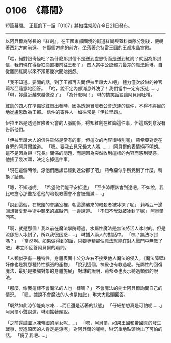 # 0106　《幕間》

短篇幕間。
正篇的下一話「0107」將如往常般在今日21日發布。

---

以阿貝爾為隊長的『紅劍』，在王國東部國境的街道紅崗與蓋科商隊分別後，便朝著西北方向前進。
在那個方向的前方，坐落著奈特雷王國的王都水晶宮殿。

「喂，絕對很奇怪吧？為什麼那封信不是送到盧恩街而是送到紅崗？就因為那封信，我們現在得從紅崗直接前往王都了」
四人當中公認體力最差的魔法師琳，自從離開紅崗以來不知第幾次開始抱怨。

「我不知道。要問的話，到了王都再去問伊拉里昂大人吧」
體力僅次於琳的神官莉希亞隨意地回答。
「哈，說不定內部消息外洩了！我們當中一定有叛徒……」
「琳，妳最近越來越像涼了」
「為什麼啊！」
琳的搞笑話語讓阿貝爾吐槽。

紅劍的四人在準備從紅崗出發時，因為透過冒險者公會送達的信件，不得不將目的地從盧恩改為王都。
信件的寄件人一如往常是『伊拉里昂』。

伊拉里昂是透過冒險者公會的人脈關係，得知紅劍在紅崗這件事，但這點刻意沒有告訴他們。

「伊拉里昂大人的信件雖然是常有的事，但這次的內容很特別呢」
莉希亞對走在身旁的阿貝爾說道。
「嗯。要我去見兄長大人嗎……」
阿貝爾的表情絕不明朗。
這不是因為與『兄長』關係的問題，而是因為突然收到這樣的內容而感到疑惑。
他搖了幾次頭，決定忘掉這件事。

「現在這個時候，涼他們應該已經到達公都了吧」
莉希亞似乎察覺到了什麼，轉換了話題。

「嗯，不知道呢」
「希望他們能平安抵達」
「至少涼應該會到達吧。不如說，我比較擔心那些招惹他的暗殺教團會不會被殲滅……」

「說到這個，在旅館的會議室裡，朝這邊襲來的暗殺者被冰凍了呢」
莉希亞一邊回想著夏菲手術中襲來的盜賊們，一邊說道。
「不知不覺就被冰封了呢」
阿貝爾回答。

「啊，就是那個！我以前在魔法學院聽過，水屬性魔法是無法將活人冰封的。但是涼卻把人冰封了，所以我很困惑……」
琳插入兩人的對話中。
「咦？無法冰封嗎？」
「當然啊。如果做得到的話，只要專精那個魔法就能在對人戰鬥中無敵了吧」
琳立即回答阿貝爾的疑問。

「人類似乎有一種特性，身體表面十公分左右不接受他人魔法的侵入。《魔法障壁》好像也是將那種特性擴張的產物」
「說到這個，神殿也有教過呢。光屬性的回復魔法，最好是接觸對象的身體施展」
對琳的說明，莉希亞也表示聽過類似的說法。

「那麼，像我這樣不會魔法的人也一樣嗎？」
不會魔法的劍士阿貝爾詢問自己的情況。
「嗯。據說不會魔法的人也是如此」
琳大大點頭回答。

「既然如此涼卻能夠冰凍……而且還是活著的狀態」
「仔細想想真是可怕呢……」
阿貝爾小聲說道，琳則搖著頭說。

「之前還試圖冰凍帝國的皇女呢……」
「嗯，阿貝爾，如果王國和帝國真的發生戰爭，製造原因的人肯定是涼呢」
對阿貝爾的呢喃，琳沉重地點頭說出了可怕的話。
「饒了我吧……」
